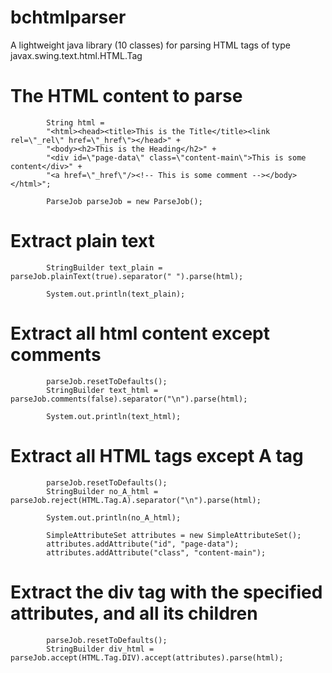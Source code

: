 # bchtmlparser
A lightweight java library (10 classes) for parsing HTML tags of type javax.swing.text.html.HTML.Tag

   # The HTML content to parse
            
            String html = 
            "<html><head><title>This is the Title</title><link rel=\"_rel\" href=\"_href\"></head>" + 
            "<body><h2>This is the Heading</h2>" +
            "<div id=\"page-data\" class=\"content-main\">This is some content</div>" +
            "<a href=\"_href\"/><!-- This is some comment --></body></html>";
            
            ParseJob parseJob = new ParseJob();

   # Extract plain text
            
            StringBuilder text_plain = parseJob.plainText(true).separator(" ").parse(html);
            
            System.out.println(text_plain);
            
   # Extract all html content except comments
            
            parseJob.resetToDefaults();
            StringBuilder text_html = parseJob.comments(false).separator("\n").parse(html);
            
            System.out.println(text_html);
            
   # Extract all HTML tags except A tag
            
            parseJob.resetToDefaults();
            StringBuilder no_A_html = parseJob.reject(HTML.Tag.A).separator("\n").parse(html);
            
            System.out.println(no_A_html);

            SimpleAttributeSet attributes = new SimpleAttributeSet();
            attributes.addAttribute("id", "page-data");
            attributes.addAttribute("class", "content-main");
            
   # Extract the div tag with the specified attributes, and all its children
            
            parseJob.resetToDefaults();
            StringBuilder div_html = parseJob.accept(HTML.Tag.DIV).accept(attributes).parse(html);

